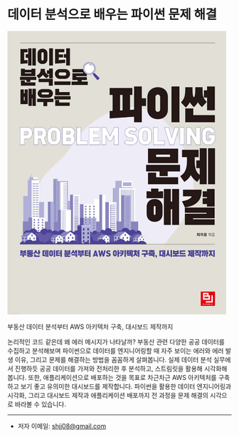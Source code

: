 # 데이터 분석으로 배우는 파이썬 문제 해결

![](python_book.png)

부동산 데이터 분석부터 AWS 아키텍처 구축, 대시보드 제작까지

논리적인 코드 같은데 왜 에러 메시지가 나타날까? 부동산 관련 다양한 공공 데이터를 수집하고 분석해보며 파이썬으로 데이터를 엔지니어링할 때 자주 보이는 에러와 에러 발생 이유, 그리고 문제를 해결하는 방법을 꼼꼼하게 살펴봅니다. 실제 데이터 분석 실무에서 진행하듯 공공 데이터를 가져와 전처리한 후 분석하고, 스트림릿을 활용해 시각화해봅니다. 또한, 애플리케이션으로 배포하는 것을 목표로 차근차근 AWS 아키텍처를 구축하고 보기 좋고 유의미한 대시보드를 제작합니다. 파이썬을 활용한 데이터 엔지니어링과 시각화, 그리고 대시보드 제작과 애플리케이션 배포까지 전 과정을 문제 해결의 시각으로 바라볼 수 있습니다.

---

- 저자 이메일: shjj08@gmail.com




 
